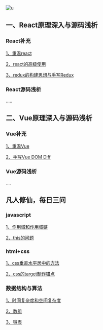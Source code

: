![u](https://user-images.githubusercontent.com/39695329/74309390-98663880-4da5-11ea-83b2-46c6990fec88.jpg)

## 一、React原理深入与源码浅析

### React补充

[1、重温react](https://github.com/xiaoliuing/_react-vue/issues/1)

[2、react的高级使用](https://github.com/xiaoliuing/_react-vue/issues/2)

[3、redux的构建思想与手写Redux](https://github.com/xiaoliuing/_react-vue/issues/5)

### React源码浅析

.....


## 二、Vue原理深入与源码浅析

### Vue补充

[1、重温Vue](https://github.com/xiaoliuing/_react-vue/issues/3)

[2、手写Vue DOM Diff](https://github.com/xiaoliuing/_react-vue/issues/4)

### Vue源码浅析

....


## 凡人修仙，每日三问

### javascript

[1、作用域和作用域链]()

[2、this的问题]()

### html+css

[1、css垂直水平居中的方法]()

[2、css的target制作锚点]()

### 数据结构与算法

[1、时间复杂度和空间复杂度]()

[2、数组]()

[3、链表]()